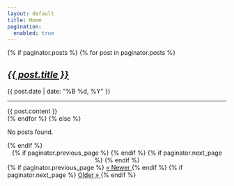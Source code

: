 ```yaml
---
layout: default
title: Home
pagination:
  enabled: true
---
```


<div id="posts-list">
  {% if paginator.posts %}
    {% for post in paginator.posts %}
      <div class="post-content post-item">
        <h2 style="font-style: italic;">
          <a href="{{ post.url | relative_url }}">{{ post.title }}</a>
        </h2>
        <div class="meta">
          <span>{{ post.date | date: "%B %d, %Y" }}</span>
        </div>
        <hr>
        {{ post.content }}
      </div>
    {% endfor %}
  {% else %}
    <p>No posts found.</p>
  {% endif %}
</div>

<div class="pagination" style="text-align:center;">
  {% if paginator.previous_page %}
    <a href="{{ paginator.previous_page_path | relative_url }}"></a>
  {% endif %}
<!-- <span class="page-number">Page {{ paginator.page }} of {{ paginator.total_pages }}</span> -->
  {% if paginator.next_page %}
    <a href="{{ paginator.next_page_path | relative_url }}"></a>
  {% endif %}
</div>

<!-- Fixed-position buttons -->
<div class="bottom-btns-vertical">
  {% if paginator.previous_page %}
    <a class="fixed-bottom-btn" 
       href="{% if paginator.previous_page == 1 %}{{ '/' | relative_url }}{% else %}{{ paginator.previous_page_path | relative_url }}{% endif %}">
      &#171; Newer
    </a>
  {% endif %}
  {% if paginator.next_page %}
    <a class="fixed-bottom-btn" href="{{ paginator.next_page_path | relative_url }}">
      Older &#187;
    </a>
  {% endif %}
</div>